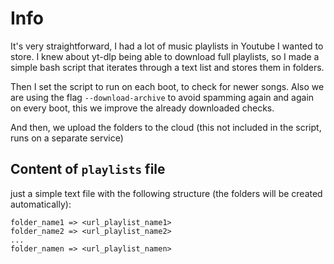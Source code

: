 # Info
It's very straightforward, I had a lot of music playlists in Youtube I wanted to store.
I knew about yt-dlp being able to download full playlists, so I made a simple bash script that iterates through a text list and stores them in folders.

Then I set the script to run on each boot, to check for newer songs. Also we are using the flag `--download-archive` to avoid spamming again and again on every boot, this we improve the already downloaded checks.

And then, we upload the folders to the cloud (this not included in the script, runs on a separate service)

## Content of `playlists` file 
just a simple text file with the following structure (the folders will be created automatically):
```
folder_name1 => <url_playlist_name1>
folder_name2 => <url_playlist_name2>
...
folder_namen => <url_playlist_namen>
```
